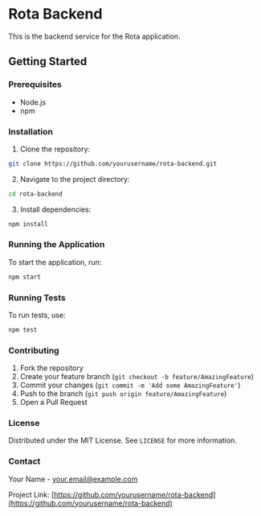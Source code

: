 # Rota Backend

This is the backend service for the Rota application.

## Getting Started

### Prerequisites

- Node.js
- npm

### Installation

1. Clone the repository:
  ```sh
  git clone https://github.com/yourusername/rota-backend.git
  ```
2. Navigate to the project directory:
  ```sh
  cd rota-backend
  ```
3. Install dependencies:
  ```sh
  npm install
  ```

### Running the Application

To start the application, run:
```sh
npm start
```

### Running Tests

To run tests, use:
```sh
npm test
```

### Contributing

1. Fork the repository
2. Create your feature branch (`git checkout -b feature/AmazingFeature`)
3. Commit your changes (`git commit -m 'Add some AmazingFeature'`)
4. Push to the branch (`git push origin feature/AmazingFeature`)
5. Open a Pull Request

### License

Distributed under the MIT License. See `LICENSE` for more information.

### Contact

Your Name - [your.email@example.com](mailto:your.email@example.com)

Project Link: [https://github.com/yourusername/rota-backend](https://github.com/yourusername/rota-backend)